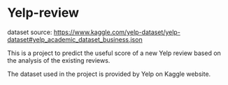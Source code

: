 # Yelp-review

dataset source: https://www.kaggle.com/yelp-dataset/yelp-dataset#yelp_academic_dataset_business.json

This is a project to predict the useful score of a new Yelp review based on the analysis of the existing reviews.

The dataset used in the project is provided by Yelp on Kaggle website.